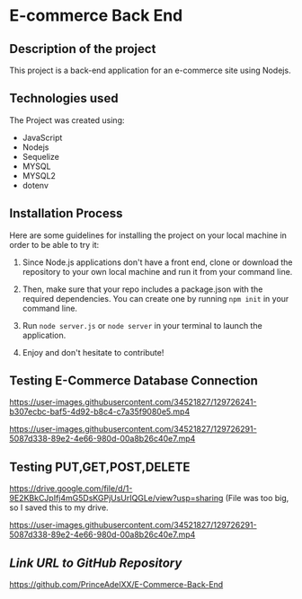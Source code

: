 
# E-commerce Back End


## Description of the project
This project is a back-end application for an e-commerce site using Nodejs. 

## Technologies used
The Project was created using:
* JavaScript
* Nodejs
* Sequelize
* MYSQL
* MYSQL2
* dotenv


## Installation Process
Here are some guidelines for installing the project on your local machine in order to be able to try it: 

1. Since Node.js applications don't have a front end, clone or download the repository to your own local machine and run it from your command line.

2. Then, make sure that your repo includes a package.json with the required dependencies. You can create one by running ```npm init``` in your command line.

3. Run ```node server.js``` or ```node server``` in your terminal to launch the application.

4. Enjoy and don't hesitate to contribute!

## Testing E-Commerce Database Connection


https://user-images.githubusercontent.com/34521827/129726241-b307ecbc-baf5-4d92-b8c4-c7a35f9080e5.mp4



https://user-images.githubusercontent.com/34521827/129726291-5087d338-89e2-4e66-980d-00a8b26c40e7.mp4


## Testing PUT,GET,POST,DELETE

https://drive.google.com/file/d/1-9E2KBkCJpIfj4mG5DsKGPjUsUrIQGLe/view?usp=sharing (File was too big, so I saved this to my drive.

https://user-images.githubusercontent.com/34521827/129726291-5087d338-89e2-4e66-980d-00a8b26c40e7.mp4


## **_Link URL to GitHub Repository_**
https://github.com/PrinceAdelXX/E-Commerce-Back-End
